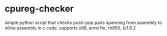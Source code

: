 # cpureg-checker
simple python script that checks push-pop pairs spanning from assembly to inline assembly in c code. supports x86, armv7m, rh850, tc1.6.2
